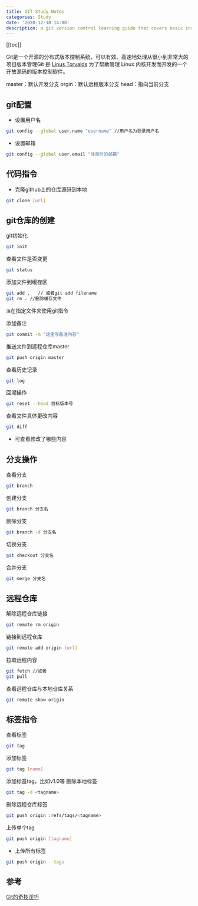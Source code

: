 ```yaml
---
title: GIT Study Notes
categories: Study
date: '2020-12-18 14:00'
description: a git version control learning guide that covers basic instructions such as configuration cloning branching merging tagging and remote repository operations
---
```


[[toc]]

Git是一个开源的分布式版本控制系统，可以有效、高速地处理从很小到非常大的项目版本管理Git 是 [Linus Torvalds](https://zh.wikipedia.org/wiki/%E6%9E%97%E7%BA%B3%E6%96%AF%C2%B7%E6%89%98%E7%93%A6%E5%85%B9) 为了帮助管理 Linux 内核开发而开发的一个开放源码的版本控制软件。

<span class="inline-tag red">master：默认开发分支</span> <span class="inline-tag green ">orgin：默认远程版本分支 </span> <span class="inline-tag grey"> head：指向当前分支</span>

## git配置

- 设置用户名

```bash
git config --global user.name "username" //用户名为登录用户名
```

- 设置邮箱

```bash
git config --global user.email "注册时的邮箱"
```

## 代码指令

- 克隆github上的仓库源码到本地

```bash
git clone [url]
```

## git仓库的创建

git初始化

```bash
git init
```

查看文件是否变更

```bash
git status
```

添加文件到缓存区

```bash
git add .   // 或者git add filename
git rm . //删除缓存文件
```

`注`在指定文件夹使用git指令

添加备注

```bash
git commit -m "这里写备注内容"
```

推送文件到远程仓库master

```bash
git push origin master
```

查看历史记录

```bash
git log
```

回溯操作

```bash
git reset --head 目标版本号
```

查看文件具体更改内容

```bash
git diff
```

- 可查看修改了哪些内容

## 分支操作

查看分支

```bash
git branch
```

创建分支

```bash
git branch 分支名
```

删除分支

```bash
git branch -d 分支名
```

切换分支

```bash
git checkout 分支名
```

合并分支

```bash
git merge 分支名
```

## 远程仓库

解除远程仓库链接

```bash
git remote rm origin
```

链接到远程仓库

```bash
git remote add origin [url]
```

拉取远程内容

```bash
git fetch //或者
git pull
```

查看远程仓库与本地仓库关系

```bash
git remote show origin
```

## 标签指令

查看标签

```bash
git tag
```

添加标签

```bash
git tag [name]
```

添加标签tag，比如v1.0等
删除本地标签

```bash
git tag -d <tagname>
```

删除远程仓库标签

```bash
git push origin :refs/tags/<tagname>
```

上传单个tag

```bash
git push origin [tagname]
```

- 上传所有标签

```bash
git push origin --tags

```

## 参考

[Git的奇技淫巧](https://github.com/521xueweihan/git-tips)
